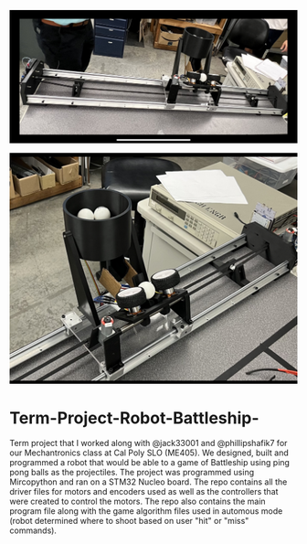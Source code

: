 ![Entire Turret](entire_turret_assem.jpg?raw=true "Title")

![Shooter Mech.](shooter_mech.jpg?raw=true "Title")

# Term-Project-Robot-Battleship-
Term project that I worked along with @jack33001 and @phillipshafik7 for our Mechantronics class at Cal Poly SLO (ME405). We designed, built and programmed a robot that would be able to a game of Battleship using ping pong balls as the projectiles. The project was programmed using Mircopython and ran on a STM32 Nucleo board. The repo contains all the driver files for motors and encoders used as well as the controllers that were created to control the motors. The repo also contains the main program file along with the game algorithm files used in automous mode (robot determined where to shoot based on user "hit" or "miss" commands). 
